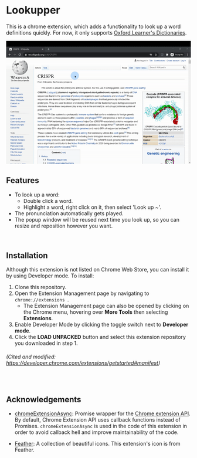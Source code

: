 # Lookupper
This is a chrome extension, which adds a functionality to look up a word definitions quickly. For now, it only supports [Oxford Learner's Dictionaries](https://www.oxfordlearnersdictionaries.com/).

<img src="demo/lookupper_demo.gif" alt="Lookupper gif">
<br/>

## Features
- To look up a word:
    - Double click a word.
    - Highlight a word, right click on it, then select 'Look up ~'.
- The pronunciation automatically gets played.
- The popup window will be reused next time you look up, so you can resize and reposition however you want.

<br/>

## Installation
Although this extension is not listed on Chrome Web Store, you can install it by using Developer mode. To install:

1. Clone this repository.
2. Open the Extension Management page by navigating to `chrome://extensions `. 
    - The Extension Management page can also be opened by clicking on the Chrome menu, hovering over **More Tools** then selecting **Extensions**.
3. Enable Developer Mode by clicking the toggle switch next to **Developer mode**.
4. Click the **LOAD UNPACKED** button and select this extension repository you downloaded in step 1.

###### (_Cited and modified: https://developer.chrome.com/extensions/getstarted#manifest_)

<br/>

## Acknowledgements
- [chromeExtensionAsync](https://github.com/KeithHenry/chromeExtensionAsync): Promise wrapper for the [Chrome extension API](https://developer.chrome.com/extensions). By default, Chrome Extension API uses callback functions instead of Promises. `chromeExtensionAsync` is used in the code of this extension in order to avoid callback hell and improve maintainability of the code.

- [Feather](https://github.com/feathericons/feather): A collection of beautiful icons. This extension's icon is from Feather. 
